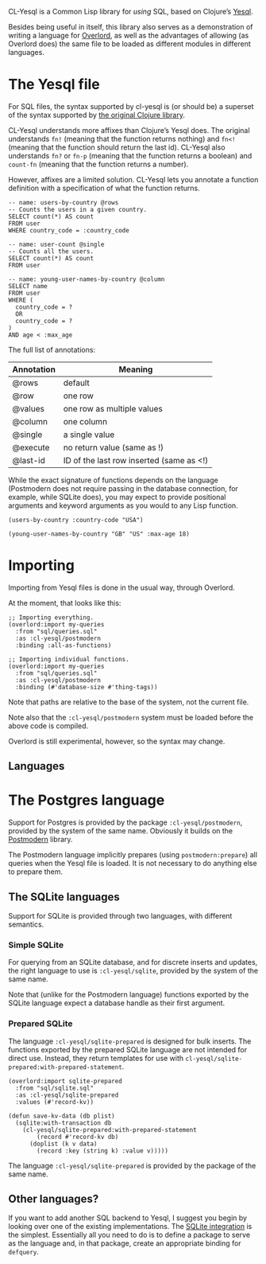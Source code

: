 CL-Yesql is a Common Lisp library for *using* SQL, based on Clojure’s
[Yesql][].

Besides being useful in itself, this library also serves as a
demonstration of writing a language for [Overlord][], as well as the
advantages of allowing (as Overlord does) the same file to be loaded
as different modules in different languages.

# The Yesql file

For SQL files, the syntax supported by cl-yesql is (or should be) a
superset of the syntax supported by
[the original Clojure library][syntax].

CL-Yesql understands more affixes than Clojure’s Yesql does. The
original understands `fn!` (meaning that the function returns nothing)
and `fn<!` (meaning that the function should return the last id).
CL-Yesql also understands `fn?` or `fn-p` (meaning that the function
returns a boolean) and `count-fn` (meaning that the function returns a
number).

However, affixes are a limited solution. CL-Yesql lets you annotate a
function definition with a specification of what the function returns.

    -- name: users-by-country @rows
    -- Counts the users in a given country.
    SELECT count(*) AS count
    FROM user
    WHERE country_code = :country_code

    -- name: user-count @single
    -- Counts all the users.
    SELECT count(*) AS count
    FROM user

    -- name: young-user-names-by-country @column
    SELECT name
    FROM user
    WHERE (
      country_code = ?
      OR
      country_code = ?
    )
    AND age < :max_age

The full list of annotations:

Annotation | Meaning
---------- | -------
@rows      | default
@row       | one row
@values    | one row as multiple values
@column    | one column
@single    | a single value
@execute   | no return value (same as !)
@last-id   | ID of the last row inserted (same as <!)

While the exact signature of functions depends on the language
(Postmodern does not require passing in the database connection, for
example, while SQLite does), you may expect to provide positional
arguments and keyword arguments as you would to any Lisp function.

    (users-by-country :country-code "USA")

    (young-user-names-by-country "GB" "US" :max-age 18)

# Importing

Importing from Yesql files is done in the usual way, through Overlord.

At the moment, that looks like this:

    ;; Importing everything.
    (overlord:import my-queries
      :from "sql/queries.sql"
      :as :cl-yesql/postmodern
      :binding :all-as-functions)

    ;; Importing individual functions.
    (overlord:import my-queries
      :from "sql/queries.sql"
      :as :cl-yesql/postmodern
      :binding (#'database-size #'thing-tags))

Note that paths are relative to the base of the system, not the
current file.

Note also that the `:cl-yesql/postmodern` system must be loaded before
the above code is compiled.

Overlord is still experimental, however, so the syntax may change.

## Languages

# The Postgres language

Support for Postgres is provided by the package
`:cl-yesql/postmodern`, provided by the system of the same name.
Obviously it builds on the [Postmodern][] library.

The Postmodern language implicitly prepares (using
`postmodern:prepare`) all queries when the Yesql file is loaded. It is
not necessary to do anything else to prepare them.

## The SQLite languages

Support for SQLite is provided through two languages, with different
semantics.

### Simple SQLite

For querying from an SQLite database, and for discrete inserts and
updates, the right language to use is `:cl-yesql/sqlite`, provided by
the system of the same name.

Note that (unlike for the Postmodern language) functions exported by
the SQLite language expect a database handle as their first argument.

### Prepared SQLite

The language `:cl-yesql/sqlite-prepared` is designed for bulk inserts.
The functions exported by the prepared SQLite language are not
intended for direct use. Instead, they return templates for use with
`cl-yesql/sqlite-prepared:with-prepared-statement`.

    (overlord:import sqlite-prepared
      :from "sql/sqlite.sql"
      :as :cl-yesql/sqlite-prepared
      :values (#'record-kv))

    (defun save-kv-data (db plist)
      (sqlite:with-transaction db
        (cl-yesql/sqlite-prepared:with-prepared-statement
            (record #'record-kv db)
          (doplist (k v data)
            (record :key (string k) :value v)))))

The language `:cl-yesql/sqlite-prepared` is provided by the package of
the same name.

## Other languages?

If you want to add another SQL backend to Yesql, I suggest you begin
by looking over one of the existing implementations.
The [SQLite integration](sqlite.lisp) is the simplest. Essentially all
you need to do is to define a package to serve as the language and, in
that package, create an appropriate binding for `defquery`.

[Yesql]: https://github.com/krisajenkins/yesql
[syntax]: https://github.com/krisajenkins/yesql#one-file-many-queries
[Overlord]: https://github.com/TBRSS/overlord
[Postmodern]: http://marijnhaverbeke.nl/postmodern/
